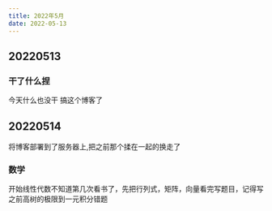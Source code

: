 ```yaml
---
title: 2022年5月
date: 2022-05-13
---
```


## 20220513

### 干了什么捏
今天什么也没干 搞这个博客了

## 20220514

将博客部署到了服务器上,把之前那个揉在一起的换走了

### 数学

开始线性代数不知道第几次看书了，先把行列式，矩阵，向量看完写题目，记得写之前高树的极限到一元积分错题
